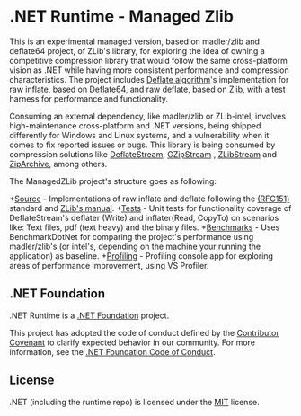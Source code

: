 # .NET Runtime - Managed Zlib

This is an experimental managed version, based on madler/zlib and deflate64 project, of ZLib's library, for exploring the idea of owning a competitive compression library that would follow the same cross-platform vision as .NET while having more consistent performance and compression characteristics. The project includes [Deflate algorithm](https://www.zlib.net/feldspar.html)'s implementation for raw inflate, based on [Deflate64](https://github.com/dotnet/runtime/tree/main/src/libraries/System.IO.Compression/src/System/IO/Compression/DeflateManaged), and raw deflate, based on [Zlib](https://github.com/madler/zlib), with a test harness for performance and functionality.

Consuming an external dependency, like madler/zlib or ZLib-intel, involves high-maintenance cross-platform and .NET versions, being shipped differently for Windows and Linux systems, and a vulnerability when it comes to fix reported issues or bugs. This library is being consumed by compression solutions like [DeflateStream](https://learn.microsoft.com/en-us/dotnet/api/system.io.compression.deflatestream?view=net-7.0), [GZipStream](https://learn.microsoft.com/en-us/dotnet/api/system.io.compression.gzipstream?view=net-7.0) , [ZLibStream](https://learn.microsoft.com/en-us/dotnet/api/system.io.compression.zlibstream?view=net-7.0) and [ZipArchive](https://learn.microsoft.com/en-us/dotnet/api/system.io.compression.ziparchive?view=net-7.0), among others.

The ManagedZLib project's structure goes as following:

+[Source](src/Microsoft.ManagedZLib/src/) - Implementations of raw inflate and deflate following the [(RFC151)](https://datatracker.ietf.org/doc/html/rfc1951) standard and [ZLib's manual](https://www.zlib.net/manual.html).
+[Tests](src/Microsoft.ManagedZLib/tests/) - Unit tests for functionality coverage of DeflateStream's deflater (Write) and inflater(Read, CopyTo) on scenarios like: Text files, pdf (text heavy) and the binary files.
+[Benchmarks](src/Microsoft.ManagedZLib/benchmarks/) - Uses BenchmarkDotNet for comparing the project's performance using madler/zlib's (or intel's, depending on the machine your running the application) as baseline.
+[Profiling](src/Microsoft.ManagedZLib/) - Profiling console app for exploring areas of performance improvement, using VS Profiler.


## .NET Foundation

.NET Runtime is a [.NET Foundation](https://www.dotnetfoundation.org/projects) project.

This project has adopted the code of conduct defined by the [Contributor Covenant](http://contributor-covenant.org/) to clarify expected behavior in our community. For more information, see the [.NET Foundation Code of Conduct](http://www.dotnetfoundation.org/code-of-conduct).

## License

.NET (including the runtime repo) is licensed under the [MIT](LICENSE.TXT) license.
